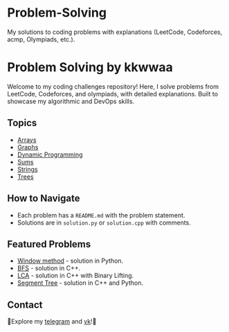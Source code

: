 # Problem-Solving
My solutions to coding problems with explanations (LeetCode, Codeforces, acmp, Olympiads, etc.).

# Problem Solving by kkwwaa

Welcome to my coding challenges repository! Here, I solve problems from LeetCode, Codeforces, and olympiads, with detailed explanations. Built to showcase my algorithmic and DevOps skills.

## Topics
- [Arrays](Arrays/)
- [Graphs](Graphs/)
- [Dynamic Programming](DynamicProgramming/)
- [Sums](Sums/)
- [Strings](Strings/)
- [Trees](Trees/)
  

## How to Navigate
- Each problem has a `README.md` with the problem statement.
- Solutions are in `solution.py` or `solution.cpp` with comments.

## Featured Problems
- [Window method](Strings/maximize-the-confusion-of-an-exam) - solution in Python.
- [BFS](https://github.com/kkwwaa/Problem-Solving/blob/main/Graphs/SeaBattle) - solution in C++.
- [LCA](https://github.com/kkwwaa/Problem-Solving/blob/main/Trees/LCA) - solution in C++ with Binary Lifting.
- [Segment Tree](https://github.com/kkwwaa/Problem-Solving/tree/main/Trees/SegmentTree_ForTheSum) - solution in C++ and Python.

## Contact
🐸Explore my [telegram](https://t.me/KKWWA_A) and [vk](https://vk.com/kkwwa_a)!🐸
